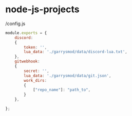 # node-js-projects

/config.js

```javascript
module.exports = {
	discord:
	{
		token: '',
		lua_data: './garrysmod/data/discord-lua.txt',
	},
	gitwebhook:
	{
		secret: '',
		lua_data: './garrysmod/data/git.json',
		work_dirs: 
		{
			["repo_name"]: "path_to",
		}
	},

};
```